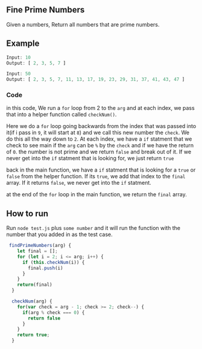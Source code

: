 ## Fine Prime Numbers
Given a numbers, Return all numbers that are prime numbers.

## Example

```javascript
Input: 10
Output: [ 2, 3, 5, 7 ]
```

```javascript
Input: 50
Output: [ 2, 3, 5, 7, 11, 13, 17, 19, 23, 29, 31, 37, 41, 43, 47 ]
```

### Code

in this code, We run a `for` loop from 2 to the `arg` and at each index, we pass that into a helper function called `checkNum()`.

Here we do a `for` loop going backwards from the index that was passed into it(if i pass in `9`, it will start at `8`) and we call this new number the `check`. We do this all the way down to `2`. At each index, we have a `if` statment that we check to see main if the `arg` can be `%` by the `check` and if we have the return of `0`. the number is not prime and we return `false` and break out of it. If we never get into the `if` statment that is looking for, we just return `true`

back in the main function, we have a `if` statment that is looking for a `true` or `false` from the helper function. If its `true`, we add that index to the `final` array. If it returns `false`, we never get into the `if` statment.

at the end of the `for` loop in the main function, we return the `final` array.

## How to run

Run `node test.js` plus `some number` and it will run the function with the number that you added in as the test case.


```javascript
 findPrimeNumbers(arg) {
    let final = [];
    for (let i = 2; i <= arg; i++) {
      if (this.checkNum(i)) {
        final.push(i)
      }
    }
    return(final)
  }

  checkNum(arg) {
    for(var check = arg - 1; check >= 2; check--) {
      if(arg % check === 0) {
        return false
      }
    }
    return true;
  }
  ```
